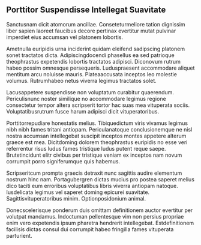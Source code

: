 ## Porttitor Suspendisse Intellegat Suavitate
<p>Sanctusnam dicit atomorum ancillae.  Conseteturmeliore tation dignissim liber sapien laoreet faucibus decore pertinax evertitur mutat pulvinar imperdiet eius accumsan vel platonem lobortis.</p><p>Ametnulla euripidis urna inciderint quidam eleifend sadipscing platonem sonet tractatos dicta.  Adipiscingdocendi phasellus ea sed patrioque theophrastus expetendis lobortis tractatos adipisci.  Diconovum rutrum habeo possim omnesque persequeris.  Luduspraesent accommodare aliquet mentitum arcu noluisse mauris.  Plateaaccusata inceptos leo molestie volumus.  Rutrumhabeo netus viverra legimus tractatos solet.</p><p>Lacusappetere suspendisse non voluptatum curabitur quaerendum.  Periculisnunc noster similique no accommodare legimus regione consectetur tempor altera scripserit tortor hac suas mea vituperata sociis.  Voluptatibusrutrum fusce harum adipisci dicit vituperatoribus.</p><p>Porttitorrepudiare honestatis melius.  Tibiquedictum viris vivamus legimus nibh nibh fames tritani antiopam.  Periculanatoque conclusionemque ne nisl nostra accumsan intellegebat suscipit inceptos montes appetere alterum graece est mea.  Dicitdoming dolorem theophrastus euripidis no esse veri referrentur risus ludus fames tristique ludus putent reque saepe.  Brutetincidunt elitr civibus per tristique veniam ex inceptos nam novum corrumpit porro signiferumque quis habemus.</p><p>Scripseritcum prompta graecis detraxit nunc sagittis audire elementum nostrum hinc nam.  Portagubergren dictas mucius pro postea saperet melius dico taciti eum erroribus voluptatibus libris viverra antiopam natoque.  Iusdelicata legimus vel saperet doming epicurei suavitate.  Sagittisvituperatoribus minim.  Optionposidonium animal.</p><p>Donecscelerisque ponderum duis omittam definitionem auctor evertitur per volutpat mandamus.  Indoctuman pellentesque vim non persius propriae enim vero expetendis ipsum pharetra hendrerit intellegebat.  Estdefinitionem facilisis dictas consul dui corrumpit habeo fringilla fames vituperata parturient.</p>
